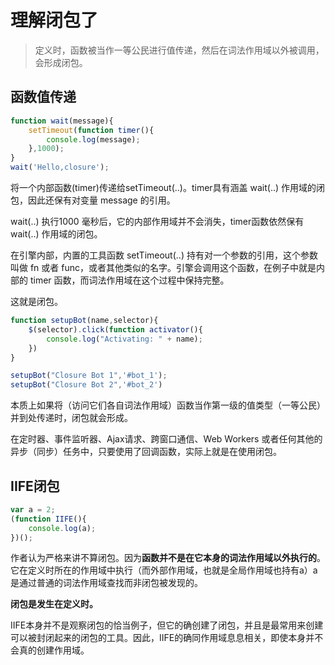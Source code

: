 # 理解闭包了

> 定义时，函数被当作一等公民进行值传递，然后在词法作用域以外被调用，会形成闭包。

## 函数值传递

```javascript
function wait(message){
    setTimeout(function timer(){
        console.log(message);
    },1000);
}
wait('Hello,closure');
```

将一个内部函数(timer)传递给setTimeout(..)。timer具有涵盖 wait(..) 作用域的闭包，因此还保有对变量 message 的引用。

wait(..) 执行1000 毫秒后，它的内部作用域并不会消失，timer函数依然保有 wait(..) 作用域的闭包。

在引擎内部，内置的工具函数 setTimeout(..) 持有对一个参数的引用，这个参数叫做 fn 或者 func，或者其他类似的名字。引擎会调用这个函数，在例子中就是内部的 timer 函数，而词法作用域在这个过程中保持完整。

这就是闭包。



```javascript
function setupBot(name,selector){
    $(selector).click(function activator(){
        console.log("Activating: " + name);
    })
}

setupBot("Closure Bot 1",'#bot_1');
setupBot("Closure Bot 2",'#bot_2')
```

本质上如果将（访问它们各自词法作用域）函数当作第一级的值类型（一等公民）并到处传递时，闭包就会形成。

在定时器、事件监听器、Ajax请求、跨窗口通信、Web Workers 或者任何其他的异步（同步）任务中，只要使用了回调函数，实际上就是在使用闭包。



## IIFE闭包

```javascript
var a = 2;
(function IIFE(){
    console.log(a);
})();
```

作者认为严格来讲不算闭包。因为**函数并不是在它本身的词法作用域以外执行的**。它在定义时所在的作用域中执行（而外部作用域，也就是全局作用域也持有a）a是通过普通的词法作用域查找而非闭包被发现的。

**闭包是发生在定义时。**

IIFE本身并不是观察闭包的恰当例子，但它的确创建了闭包，并且是最常用来创建可以被封闭起来的闭包的工具。因此，IIFE的确同作用域息息相关，即使本身并不会真的创建作用域。



















